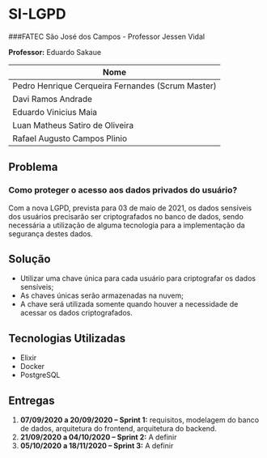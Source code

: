 # SI-LGPD



###FATEC São José dos Campos - Professor Jessen Vidal

**Professor:** Eduardo Sakaue

| **Nome**         									|
|---------------------------------------------------|          
| Pedro Henrique Cerqueira Fernandes (Scrum Master)	|
| Davi Ramos Andrade								|
| Eduardo Vinicius Maia								|
| Luan Matheus Satiro de Oliveira					|
| Rafael Augusto Campos Plinio						|

## Problema
### Como proteger o acesso aos dados privados do usuário?
Com a nova LGPD, prevista para 03 de maio de 2021, os dados sensíveis dos usuários precisarão ser criptografados no banco de dados, sendo necessária a utilização de alguma tecnologia para a implementação da segurança destes dados.
## Solução
* Utilizar uma chave única para cada usuário para criptografar os dados sensíveis;
* As chaves únicas serão armazenadas na nuvem;
* A chave será utilizada somente quando houver a necessidade de acessar os dados criptografados.

## Tecnologias Utilizadas
* Elixir
* Docker
* PostgreSQL

## Entregas
1.	**07/09/2020 a 20/09/2020 – Sprint 1:** requisitos, modelagem do banco de dados, arquitetura do frontend, arquitetura do backend.
2.	**21/09/2020 a 04/10/2020 – Sprint 2:** A definir
3.	**05/10/2020 a 18/11/2020 – Sprint 3:** A definir
